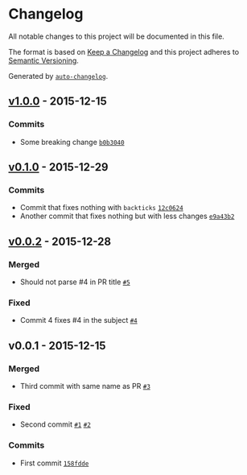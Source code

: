 # Changelog

All notable changes to this project will be documented in this file.

The format is based on [Keep a Changelog](http://keepachangelog.com/en/1.0.0/)
and this project adheres to [Semantic Versioning](http://semver.org/spec/v2.0.0.html).

Generated by [`auto-changelog`](https://github.com/CookPete/auto-changelog).

## [v1.0.0](https://github.com/user/repo/compare/v0.1.0...v1.0.0) - 2015-12-15

### Commits

- Some breaking change [`b0b3040`](https://github.com/user/repo/commit/b0b304049847d9568585bc11399fa6cfa4cab5dc)

## [v0.1.0](https://github.com/user/repo/compare/v0.0.2...v0.1.0) - 2015-12-29

### Commits

- Commit that fixes nothing with `backticks` [`12c0624`](https://github.com/user/repo/commit/12c0624e7e419a70bd5f3b403d7e0bd8f23ec617)
- Another commit that fixes nothing but with less changes [`e9a43b2`](https://github.com/user/repo/commit/e9a43b2bf50449fc0d84465308e6008cc1597bb3)

## [v0.0.2](https://github.com/user/repo/compare/v0.0.1...v0.0.2) - 2015-12-28

### Merged

- Should not parse #4 in PR title [`#5`](https://github.com/user/repo/pull/5)

### Fixed

- Commit 4 fixes #4 in the subject [`#4`](https://github.com/user/repo/issues/4)

## v0.0.1 - 2015-12-15

### Merged

- Third commit with same name as PR [`#3`](https://github.com/user/repo/pull/3)

### Fixed

- Second commit [`#1`](https://github.com/user/repo/issues/1) [`#2`](https://github.com/user/repo/issues/2)

### Commits

- First commit [`158fdde`](https://github.com/user/repo/commit/158fdde54b6188c9f9ca3034e9cb5bcc3fe3ff69)
